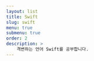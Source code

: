```yaml
---
layout: list
title: Swift
slug: swift
menu: true
submenu: true
order: 2
description: >
    격변하는 언어 Swift를 공부합니다.
---
```


